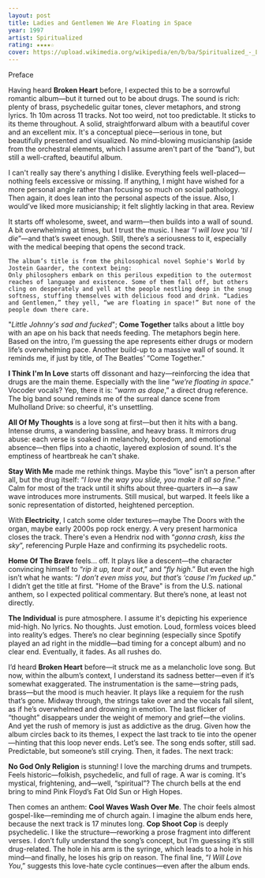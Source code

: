 ```yaml
---
layout: post
title: Ladies and Gentlemen We Are Floating in Space
year: 1997
artist: Spiritualized
rating: ★★★★☆
cover: https://upload.wikimedia.org/wikipedia/en/b/ba/Spiritualized_-_Ladies_and_Gentlemen_We_Are_Floating_in_Space.png
---
```


Preface

Having heard **Broken Heart** before, I expected this to be a sorrowful romantic album—but it turned out to be about drugs. The sound is rich: plenty of brass, psychedelic guitar tones, clever metaphors, and strong lyrics. 1h 10m across 11 tracks. Not too weird, not too predictable. It sticks to its theme throughout. A solid, straightforward album with a beautiful cover and an excellent mix. It's a conceptual piece—serious in tone, but beautifully presented and visualized. No mind-blowing musicianship (aside from the orchestral elements, which I assume aren't part of the “band”), but still a well-crafted, beautiful album.

I can't really say there's anything I dislike. Everything feels well-placed—nothing feels excessive or missing. If anything, I might have wished for a more personal angle rather than focusing so much on social pathology. Then again, it does lean into the personal aspects of the issue. Also, I would’ve liked more musicianship; it felt slightly lacking in that area.
Review

It starts off wholesome, sweet, and warm—then builds into a wall of sound. A bit overwhelming at times, but I trust the music. I hear “_I will love you 'til I die_”—and that’s sweet enough. Still, there’s a seriousness to it, especially with the medical beeping that opens the second track.

    The album’s title is from the philosophical novel Sophie's World by Jostein Gaarder, the context being:
    Only philosophers embark on this perilous expedition to the outermost reaches of language and existence. Some of them fall off, but others cling on desperately and yell at the people nestling deep in the snug softness, stuffing themselves with delicious food and drink. “Ladies and Gentlemen,” they yell, “we are floating in space!” But none of the people down there care.

"_Little Johnny's sad and fucked_"; **Come Together** talks about a little boy with an ape on his back that needs feeding. The metaphors begin here. Based on the intro, I’m guessing the ape represents either drugs or modern life’s overwhelming pace. Another build-up to a massive wall of sound. It reminds me, if just by title, of The Beatles’ “Come Together.”

**I Think I'm In Love** starts off dissonant and hazy—reinforcing the idea that drugs are the main theme. Especially with the line “_we’re floating in space_.” Vocoder vocals? Yep, there it is: “_warm as dope_,” a direct drug reference. The big band sound reminds me of the surreal dance scene from Mulholland Drive: so cheerful, it's unsettling.

**All Of My Thoughts** is a love song at first—but then it hits with a bang. Intense drums, a wandering bassline, and heavy brass. It mirrors drug abuse: each verse is soaked in melancholy, boredom, and emotional absence—then flips into a chaotic, layered explosion of sound. It's the emptiness of heartbreak he can't shake.

**Stay With Me** made me rethink things. Maybe this “love” isn’t a person after all, but the drug itself: “_I love the way you slide, you make it all so fine._” Calm for most of the track until it shifts about three-quarters in—a saw wave introduces more instruments. Still musical, but warped. It feels like a sonic representation of distorted, heightened perception.

With **Electricity**, I catch some older textures—maybe The Doors with the organ, maybe early 2000s pop rock energy. A very present harmonica closes the track. There's even a Hendrix nod with “_gonna crash, kiss the sky_”, referencing Purple Haze and confirming its psychedelic roots.

**Home Of The Brave** feels... off. It plays like a descent—the character convincing himself to “_rip it up, tear it out_,” and “_fly high_.” But even the high isn’t what he wants: “_I don’t even miss you, but that’s ‘cause I’m fucked up_.” I didn’t get the title at first. "Home of the Brave" is from the U.S. national anthem, so I expected political commentary. But there’s none, at least not directly.

**The Individual** is pure atmosphere. I assume it's depicting his experience mid-high. No lyrics. No thoughts. Just emotion. Loud, formless voices bleed into reality’s edges. There’s no clear beginning (especially since Spotify played an ad right in the middle—bad timing for a concept album) and no clear end. Eventually, it fades. As all rushes do.

I’d heard **Broken Heart** before—it struck me as a melancholic love song. But now, within the album’s context, I understand its sadness better—even if it’s somewhat exaggerated. The instrumentation is the same—string pads, brass—but the mood is much heavier. It plays like a requiem for the rush that’s gone. Midway through, the strings take over and the vocals fall silent, as if he’s overwhelmed and drowning in emotion. The last flicker of “thought” disappears under the weight of memory and grief—the violins. And yet the rush of memory is just as addictive as the drug. Given how the album circles back to its themes, I expect the last track to tie into the opener—hinting that this loop never ends. Let’s see. The song ends softer, still sad. Predictable, but someone’s still crying. Then, it fades. The next track:

**No God Only Religion** is stunning! I love the marching drums and trumpets. Feels historic—folkish, psychedelic, and full of rage. A war is coming. It's mystical, frightening, and—well, “spiritual”? The church bells at the end bring to mind Pink Floyd’s Fat Old Sun or High Hopes.

Then comes an anthem: **Cool Waves Wash Over Me**. The choir feels almost gospel-like—reminding me of church again. I imagine the album ends here, because the next track is 17 minutes long. **Cop Shoot Cop** is deeply psychedelic. I like the structure—reworking a prose fragment into different verses. I don’t fully understand the song’s concept, but I’m guessing it’s still drug-related. The hole in his arm is the syringe, which leads to a hole in his mind—and finally, he loses his grip on reason. The final line, “_I Will Love You_,” suggests this love-hate cycle continues—even after the album ends.
